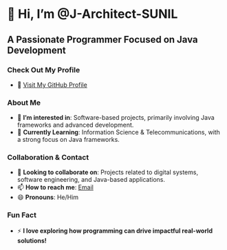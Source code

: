 # 👋 Hi, I’m **@J-Architect-SUNIL**
## A Passionate Programmer Focused on Java Development

### Check Out My Profile
- 🌟 [Visit My GitHub Profile](https://github.com/J-Architect-SUNIL)

### About Me
- 👀 **I’m interested in**: Software-based projects, primarily involving Java frameworks and advanced development.
- 🌱 **Currently Learning**: Information Science & Telecommunications, with a strong focus on Java frameworks.

### Collaboration & Contact
- 💞️ **Looking to collaborate on**: Projects related to digital systems, software engineering, and Java-based applications.
- 📫 **How to reach me**: [Email](mailto:sunilkumarswain679@gmail.com)
- 😄 **Pronouns**: He/Him

### Fun Fact
- ⚡ **I love exploring how programming can drive impactful real-world solutions!**

<!---
J-Architect-SUNIL/J-Architect-SUNIL is a ✨ special ✨ repository because its `README.md` (this file) appears on your GitHub profile.
You can click the Preview link to take a look at your changes.
--->
